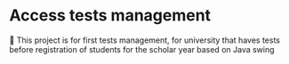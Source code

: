 # Access tests management
🚀 This project is for first tests management, for university that haves tests before registration of students for the scholar year based on Java swing
